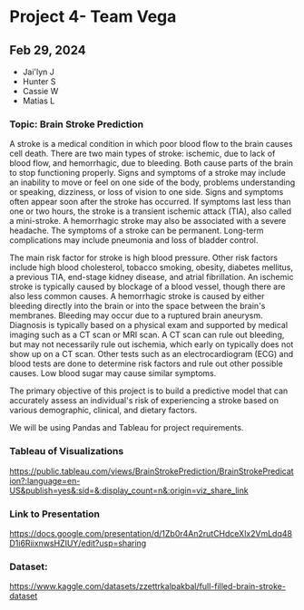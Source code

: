 # Project 4- Team Vega
## Feb 29, 2024
- Jai'lyn J
- Hunter S
- Cassie W
- Matias L

### Topic: Brain Stroke Prediction 
A stroke is a medical condition in which poor blood flow to the brain causes cell death. There are two main types of stroke: ischemic, due to lack of blood flow, and hemorrhagic, due to bleeding. Both cause parts of the brain to stop functioning properly. Signs and symptoms of a stroke may include an inability to move or feel on one side of the body, problems understanding or speaking, dizziness, or loss of vision to one side. Signs and symptoms often appear soon after the stroke has occurred. If symptoms last less than one or two hours, the stroke is a transient ischemic attack (TIA), also called a mini-stroke. A hemorrhagic stroke may also be associated with a severe headache. The symptoms of a stroke can be permanent. Long-term complications may include pneumonia and loss of bladder control.

The main risk factor for stroke is high blood pressure. Other risk factors include high blood cholesterol, tobacco smoking, obesity, diabetes mellitus, a previous TIA, end-stage kidney disease, and atrial fibrillation. An ischemic stroke is typically caused by blockage of a blood vessel, though there are also less common causes. A hemorrhagic stroke is caused by either bleeding directly into the brain or into the space between the brain's membranes. Bleeding may occur due to a ruptured brain aneurysm. Diagnosis is typically based on a physical exam and supported by medical imaging such as a CT scan or MRI scan. A CT scan can rule out bleeding, but may not necessarily rule out ischemia, which early on typically does not show up on a CT scan. Other tests such as an electrocardiogram (ECG) and blood tests are done to determine risk factors and rule out other possible causes. Low blood sugar may cause similar symptoms.

The primary objective of this project is to build a predictive model that can accurately assess an individual's risk of experiencing a stroke based on various demographic, clinical, and dietary factors.

We will be using Pandas and Tableau for project requirements.

### Tableau of Visualizations
https://public.tableau.com/views/BrainStrokePrediction/BrainStrokePredication?:language=en-US&publish=yes&:sid=&:display_count=n&:origin=viz_share_link

### Link to Presentation
https://docs.google.com/presentation/d/1Zb0r4An2rutCHdceXlx2VmLdq48D1i6RiixnwsHZIUY/edit?usp=sharing

### Dataset:   

https://www.kaggle.com/datasets/zzettrkalpakbal/full-filled-brain-stroke-dataset
